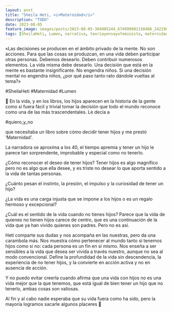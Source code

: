 ```yaml
---
layout: post
title: "Sheila Heti, <i>Maternidad</i>"
description: "TODO"
date: 2023-08-05
feature_image: images/posts/2023-08-05-364985244_674999981158486_2421986609285858879_n_18004414225779160.heic
tags: [SheilaHeti, Lumen, narrativa, teoríayensayofeminista, maternidadOno]
---
```


«Las decisiones se producen en el ámbito privado de la mente. No son acciones. Para que las cosas se produzcan, en una vida deben participar otras personas. Debemos desearlo. Deben contribuir numerosos elementos. La vida misma debe desearlo. Una decisión que está en la mente es bastante insignificante. No engendra niños. Si una decisión mental no engendra niños, ¿por qué paso tanto rato dándole vueltas al tema?»
<!--more-->

#SheilaHeti #Maternidad #Lumen

💜 En la vida, y en los libros, los hijos aparecen en la historia de la gente como si fuera fácil y trivial tomar la decisión que todo el mundo reconoce como una de las más trascendentales. Le decía a

 #quiero_y_no

 que necesitaba un libro sobre cómo decidir tener hijos y me prestó ‘Maternidad’. 

La narradora se aproxima a los 40, el tiempo apremia y tener un hijo le parece tan sorprendente, improbable y especial como no tenerlo.

¿Cómo reconocer el deseo de tener hijos? Tener hijos es algo magnífico pero no es algo que ella desee, y es triste no desear lo que aporta sentido a la vida de tantas personas.

¿Cuánto pesan el instinto, la presión, el impulso y la curiosidad de tener un hijo?

¿La vida es una carga injusta que se impone a los hijos o es un regalo hermoso y excepcional?

¿Cuál es el sentido de la vida cuando no tienes hijos? Parece que la vida de quienes no tienen hijos carece de centro, que es una continuación de la vida que ya han vivido quienes son padres. Pero no es así.

Heti comparte sus dudas y nos acompaña en las nuestras, pero da una carambola más. Nos muestra cómo pertenecer al mundo tanto si tenemos hijos como si no: cada persona es un fin en sí mismo. Nos enseña a ser sensibles a la vida que desea ser vivida a través nuestro, aunque no sea al modo convencional. Define la profundidad de la vida sin descendencia, la experiencia de no tener hijos, y la convierte en acción activa y no en ausencia de acción. 

Y no puedo evitar creerla cuando afirma que una vida con hijos no es una vida mejor que la que tenemos, que está igual de bien tener un hijo que no tenerlo, ambas cosas son valiosas.

Al fin y al cabo nadie esperaba que su vida fuera como ha sido, pero la mayoría logramos sacarle algunos placeres 💜
